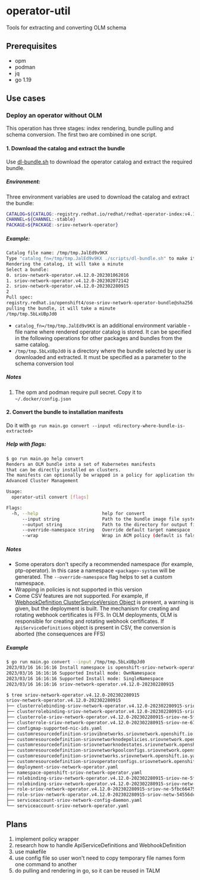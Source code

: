 # operator-util
Tools for extracting and converting OLM schema
## Prerequisites
- opm
- podman
- jq
- go 1.19
## Use cases
### Deploy an operator without OLM
This operation has three stages: index rendering, bundle pulling and schema conversion. The first two are combined in one script.
#### 1. Download the catalog and extract the bundle
Use [dl-bundle.sh](scripts/dl-bundle.sh) to download the operator catalog and extract the required bundle.
##### Environment:
Three environment variables are used to download the catalog and extract the bundle:
```bash
CATALOG=${CATALOG:-registry.redhat.io/redhat/redhat-operator-index:v4.12}
CHANNEL=${CHANNEL:-stable}
PACKAGE=${PACKAGE:-sriov-network-operator}
```
##### Example:
```bash
Catalog file name: /tmp/tmp.JalEd9v9KX
Type "catalog_fn=/tmp/tmp.JalEd9v9KX ./scripts/dl-bundle.sh" to make it faster next time
Rendering the catalog, it will take a minute
Select a bundle: 
0. sriov-network-operator.v4.12.0-202301062016
1. sriov-network-operator.v4.12.0-202302072142
2. sriov-network-operator.v4.12.0-202302280915
2
Pull spec:
registry.redhat.io/openshift4/ose-sriov-network-operator-bundle@sha256:1f5c3db3ed3a774847f35ec7cc6f65f58d788e3ce6070b301df04ed96ee53b16
pulling the bundle, it will take a minute
/tmp/tmp.5bLxUBpJd0
```
- `catalog_fn=/tmp/tmp.JalEd9v9KX` is an additional environment variable - file name where rendered operator catalog is stored. It can be specified in the following operations for other packages and bundles from the same catalog.
- `/tmp/tmp.5bLxUBpJd0` is a directory where the bundle selected by user is downloaded and extracted. It must be specified as a parameter to the schema conversion tool

##### Notes
1. The opm and podman require pull secret. Copy it to `~/.docker/config.json`

#### 2. Convert the bundle to installation manifests
Do it with `go run main.go convert --input <directory-where-bundle-is-extracted>`
##### Help with flags:
```bash
$ go run main.go help convert
Renders an OLM bundle into a set of Kubernetes manifests
that can be directly installed on clusters.
The manifests can optionally be wrapped in a policy for application through 
Advanced Cluster Management

Usage:
  operator-util convert [flags]

Flags:
  -h, --help                        help for convert
      --input string                Path to the bundle image file system
      --output string               Path to the directory for output files (if omitted, a directory will be created at cwd)
      --override-namespace string   Override default target namespace
      --wrap                        Wrap in ACM policy (default is false)
```
##### Notes
- Some operators don't specify a recommended namespace (for example, ptp-operator). In this case a namespace `<package>-system` will be generated. The `--override-namespace` flag helps to set a custom namespace.
- Wrapping in policies is not supported in this version
- Come CSV features are not supported. For example, if [WebhookDefinition ClusterServiceVersion Object](https://olm.operatorframework.io/docs/advanced-tasks/adding-admission-and-conversion-webhooks/#the-webhookdefinition-clusterserviceversion-object) is present, a warning is given, but the deployment is built. The mechanism for creating and rotating webhook certificates is FFS. In OLM deployments, OLM is responsible for creating and rotating webhook certificates. If `ApiServiceDefinitions` object is present in CSV, the conversion is aborted (the consequences are FFS) 
##### Example
```bash
$ go run main.go convert --input /tmp/tmp.5bLxUBpJd0
2023/03/16 16:16:16 Install namespace is openshift-sriov-network-operator
2023/03/16 16:16:16 Supported Install mode: OwnNamespace
2023/03/16 16:16:16 Supported Install mode: SingleNamespace
2023/03/16 16:16:16 sriov-network-operator.v4.12.0-202302280915

$ tree sriov-network-operator.v4.12.0-202302280915
sriov-network-operator.v4.12.0-202302280915
├── clusterrolebinding-sriov-network-operator.v4.12.0-202302280915-sriov-ne-5f666cfbdf.yaml
├── clusterrolebinding-sriov-network-operator.v4.12.0-202302280915-sriov-ne-67f66855c9.yaml
├── clusterrole-sriov-network-operator.v4.12.0-202302280915-sriov-ne-5f666cfbdf.yaml
├── clusterrole-sriov-network-operator.v4.12.0-202302280915-sriov-ne-67f66855c9.yaml
├── configmap-supported-nic-ids.yaml
├── customresourcedefinition-sriovibnetworks.sriovnetwork.openshift.io.yaml
├── customresourcedefinition-sriovnetworknodepolicies.sriovnetwork.openshift.io.yaml
├── customresourcedefinition-sriovnetworknodestates.sriovnetwork.openshift.io.yaml
├── customresourcedefinition-sriovnetworkpoolconfigs.sriovnetwork.openshift.io.yaml
├── customresourcedefinition-sriovnetworks.sriovnetwork.openshift.io.yaml
├── customresourcedefinition-sriovoperatorconfigs.sriovnetwork.openshift.io.yaml
├── deployment-sriov-network-operator.yaml
├── namespace-openshift-sriov-network-operator.yaml
├── rolebinding-sriov-network-operator.v4.12.0-202302280915-sriov-ne-5fbc664758.yaml
├── rolebinding-sriov-network-operator.v4.12.0-202302280915-sriov-netw-54556dcd.yaml
├── role-sriov-network-operator.v4.12.0-202302280915-sriov-ne-5fbc664758.yaml
├── role-sriov-network-operator.v4.12.0-202302280915-sriov-netw-54556dcd.yaml
├── serviceaccount-sriov-network-config-daemon.yaml
└── serviceaccount-sriov-network-operator.yaml
```
## Plans
1. implement policy wrapper
2. research how to handle ApiServiceDefinitions and WebhookDefinition
3. use makefile
4. use config file so user won't need to copy temporary file names form one command to another
5. do pulling and rendering in go, so it can be reused in TALM

